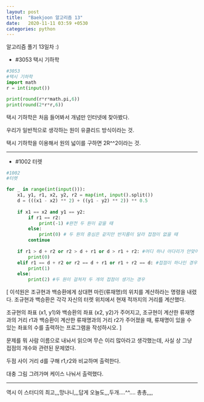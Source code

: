 ```yaml
---
layout: post
title:  "Baekjoon 알고리즘 13"
date:   2020-11-11 03:59 +0530
categories: python
---
```


알고리즘 풀기 13일차
:)


- #3053     택시 기하학

```python
#3053
#택시 기하학
import math
r = int(input())

print(round(r*r*math.pi,6))
print(round(2*r*r,6))


```

택시 기하학은 처음 들어봐서 개념만 인터넷에 찾아봤다.

우리가 일반적으로 생각하는 원이 유클리드 방식이라는 것.

택시 기하학을 이용해서 원의 넓이를 구하면 2R^^2이라는 것.

---

- #1002     터렛

```python
#1002
#터렛

for _ in range(int(input())):
    x1, y1, r1, x2, y2, r2 = map(int, input().split())
    d = (((x1 - x2) ** 2) + ((y1 - y2) ** 2)) ** 0.5
    
    if x1 == x2 and y1 == y2:
        if r1 == r2:
            print(-1) #완전 두 원이 같을 때
        else:
            print(0) # 두 원의 중심은 같지만 반지름이 달라 접점이 없을 때
        continue
    
    if r1 > d + r2 or r2 > d + r1 or d > r1 + r2: #어디 하나 아다리가 안맞아 만나는 곳이 없는 경우
        print(0)
    elif r1 == d + r2 or r2 == d + r1 or r1 + r2 == d: #접점이 하나인 경우
        print(1)
    else:
        print(2) #두 원이 걸쳐저 두 개의 접점이 생기는 경우

```

[ 이석원은 조규현과 백승환에게 상대편 마린(류재명)의 위치를 계산하라는 명령을 내렸다. 조규현과 백승환은 각각 자신의 터렛 위치에서 현재 적까지의 거리를 계산했다.

조규현의 좌표 (x1, y1)와 백승환의 좌표 (x2, y2)가 주어지고, 조규현이 계산한 류재명과의 거리 r1과 백승환이 계산한 류재명과의 거리 r2가 주어졌을 때, 류재명이 있을 수 있는 좌표의 수를 출력하는 프로그램을 작성하시오. ]

문제를 뭐 사람 이름으로 내놔서 읽으며 무슨 이리 많아라고 생각했는데, 사실 상 그냥 접점의 개수와 관련된 문제였다.

두점 사이 거리 d를 구해 r1,r2와 비교하며 출력한다.

대충 그림 그려가며 케이스 나눠서 출력했다.

---


역시 이 스터디의 최고,,,망나니,,,답게 오늘도,,,두개....^^.... 총총,,,,